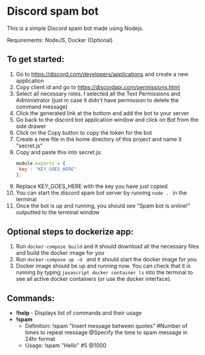 # Discord spam bot

This is a simple Discord spam bot made using Nodejs.

Requirements: NodeJS, Docker (Optional)

## **To get started**:
1. Go to https://discord.com/developers/applications and create a new application
2. Copy client id and go to https://discordapi.com/permissions.html
3. Select all necessary roles. I selected all the Text Permissions and Administrator (just in case it didn't have permission to delete the command message)
4. Click the generated link at the bottom and add the bot to your server
5. Go back to the discord bot application window and click on Bot from the side drawer
6. Click on the Copy button to copy the token for the bot
6. Create a new file in the home directory of this project and name it "secret.js"
7. Copy and paste this into secret.js:
   ```javascript
   module.exports = {
    key : "KEY_GOES_HERE"
   };
   ```
8. Replace KEY_GOES_HERE with the key you have just copied
9. You can start the discord spam bot server by running ```node . ``` in the terminal
10. Once the bot is up and running, you should see "Spam bot is online!" outputted to the terminal window

## **Optional steps to dockerize app**:
1. Run ```docker-compose build``` and it should download all the necessary files and build the docker image for you
2. Run ```docker-compose up -d ``` and it should start the docker image for you
3. Docker image should be up and running now. You can check that it is running by typing ```javascript docker container ls``` into the terminal to see all active docker containers (or use the docker interface).

    

## **Commands**:
* **!help** - Displays list of commands and their usage
* **!spam** 
  * Definition: !spam "Insert message between quotes" #Number of times to repeat message @Specify the time to spam message in 24hr format
   * Usage: !spam "Hello" #5 @1000
